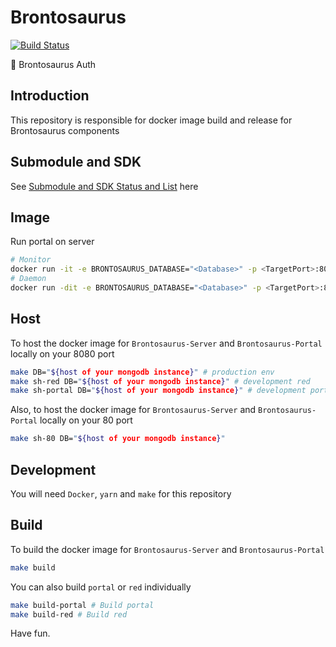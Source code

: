 # Brontosaurus

[![Build Status](https://travis-ci.com/SudoDotDog/Brontosaurus.svg?branch=master)](https://travis-ci.com/SudoDotDog/Brontosaurus)

:whale: Brontosaurus Auth

## Introduction

This repository is responsible for docker image build and release for Brontosaurus components

## Submodule and SDK

See [Submodule and SDK Status and List](/docs/submodule-sdk.md) here

## Image

Run portal on server

```sh
# Monitor
docker run -it -e BRONTOSAURUS_DATABASE="<Database>" -p <TargetPort>:8080 --name <Name> brontosaurus/core:<Version>
# Daemon
docker run -dit -e BRONTOSAURUS_DATABASE="<Database>" -p <TargetPort>:8080 --name <Name> brontosaurus/core:<Version>
```

## Host

To host the docker image for `Brontosaurus-Server` and `Brontosaurus-Portal` locally on your 8080 port

```sh
make DB="${host of your mongodb instance}" # production env
make sh-red DB="${host of your mongodb instance}" # development red
make sh-portal DB="${host of your mongodb instance}" # development portal
```

Also, to host the docker image for `Brontosaurus-Server` and `Brontosaurus-Portal` locally on your 80 port

```sh
make sh-80 DB="${host of your mongodb instance}"
```

## Development

You will need `Docker`, `yarn` and `make` for this repository

## Build

To build the docker image for `Brontosaurus-Server` and `Brontosaurus-Portal`

```sh
make build
```

You can also build `portal` or `red` individually

```sh
make build-portal # Build portal
make build-red # Build red
```

Have fun.

